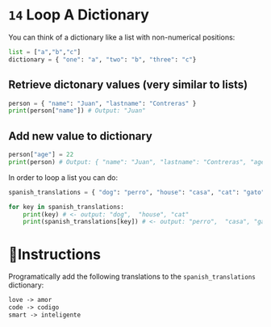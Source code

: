 # `14` Loop A Dictionary

You can think of a dictionary like a list with non-numerical positions:

```python
list = ["a","b","c"]
dictionary = { "one": "a", "two": "b", "three": "c"}
```

## Retrieve dictonary values (very similar to lists)

```python
person = { "name": "Juan", "lastname": "Contreras" }
print(person["name"]) # Output: "Juan"
```

## Add new value to dictionary

```python
person["age"] = 22
print(person) # Output: { "name": "Juan", "lastname": "Contreras", "age": 22 }

```

In order to loop a list you can do:

```python
spanish_translations = { "dog": "perro", "house": "casa", "cat": "gato" }

for key in spanish_translations:
    print(key) # <- output: "dog",  "house", "cat"
    print(spanish_translations[key]) # <- output: "perro",  "casa", "gato"
```

# 📝Instructions

Programatically add the following translations to the `spanish_translations` dictionary:

```txt
love -> amor
code -> codigo
smart -> inteligente
```
